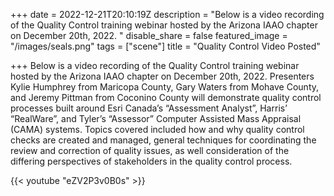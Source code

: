 +++
date = 2022-12-21T20:10:19Z
description = "Below is a video recording of the Quality Control training webinar hosted by the Arizona IAAO chapter on December 20th, 2022. "
disable_share = false
featured_image = "/images/seals.png"
tags = ["scene"]
title = "Quality Control Video Posted"

+++
Below is a video recording of the Quality Control training webinar hosted by the Arizona IAAO chapter on December 20th, 2022.  Presenters Kylie Humphrey from Maricopa County, Gary Waters from Mohave County, and Jeremy Pittman from Coconino County will demonstrate quality control processes built around Esri Canada’s “Assessment Analyst”, Harris’ “RealWare”, and Tyler’s “Assessor” Computer Assisted Mass Appraisal (CAMA) systems.  Topics covered included how and why quality control checks are created and managed, general techniques for coordinating the review and correction of quality issues, as well consideration of the differing perspectives of stakeholders in the quality control process.

{{< youtube "eZV2P3v0B0s" >}}